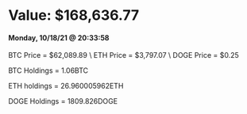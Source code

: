 # Value: $168,636.77

#### Monday, 10/18/21 @ 20:33:58 

BTC Price = $62,089.89
\ ETH Price = $3,797.07
\ DOGE Price = $0.25


BTC Holdings = 1.06BTC

 ETH holdings = 26.960005962ETH

 DOGE Holdings = 1809.826DOGE

